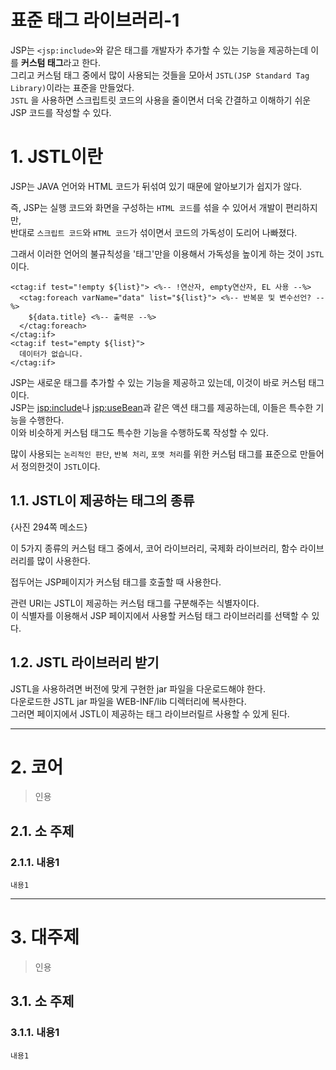 표준 태그 라이브러리-1
=======================
JSP는 ```<jsp:include>```와 같은 태그를 개발자가 추가할 수 있는 기능을 제공하는데 이를 **커스텀 태그**라고 한다.     
그리고 커스텀 태그 중에서 많이 사용되는 것들을 모아서 ```JSTL(JSP Standard Tag Library)```이라는 표준을 만들었다.    
```JSTL``` 을 사용하면 스크립트릿 코드의 사용을 줄이면서 더욱 간결하고 이해하기 쉬운 JSP 코드를 작성할 수 있다.
  
# 1. JSTL이란
JSP는 JAVA 언어와 HTML 코드가 뒤섞여 있기 때문에 알아보기가 쉽지가 않다.    
      
즉, JSP는 실행 코드와 화면을 구성하는 ```HTML 코드```를 섞을 수 있어서 개발이 편리하지만,       
반대로 ```스크립트 코드```와 ```HTML 코드```가 섞이면서 코드의 가독성이 도리어 나빠졌다.          
     
그래서 이러한 언어의 불규칙성을 '태그'만을 이용해서 가독성을 높이게 하는 것이 ```JSTL```이다.      
```
<ctag:if test="!empty ${list}"> <%-- !연산자, empty연산자, EL 사용 --%>
  <ctag:foreach varName="data" list="${list}"> <%-- 반복문 및 변수선언? --%>
    ${data.title} <%-- 출력문 --%>
  </ctag:foreach>
</ctag:if>
<ctag:if test="empty ${list}">
  데이터가 없습니다.
</ctag:if>    
```
JSP는 새로운 태그를 추가할 수 있는 기능을 제공하고 있는데, 이것이 바로 커스텀 태그이다.       
JSP는 <jsp:include>나 <jsp:useBean>과 같은 액션 태그를 제공하는데, 이들은 특수한 기능을 수행한다.        
이와 비슷하게 커스텀 태그도 특수한 기능을 수행하도록 작성할 수 있다.      
      
많이 사용되는 ```논리적인 판단```, ```반복 처리```, ```포맷 처리```를 위한 커스텀 태그를 표준으로 만들어서 정의한것이 ```JSTL```이다.  
    
## 1.1. JSTL이 제공하는 태그의 종류   
{사진 294쪽 메소드}     
      
이 5가지 종류의 커스텀 태그 중에서, 코어 라이브러리, 국제화 라이브러리, 함수 라이브러리를 많이 사용한다.        
         
접두어는 JSP페이지가 커스텀 태그를 호출할 때 사용한다.    
        
관련 URI는 JSTL이 제공하는 커스텀 태그를 구분해주는 식별자이다.     
이 식별자를 이용해서 JSP 페이지에서 사용할 커스텀 태그 라이브러리를 선택할 수 있다.    
   
## 1.2. JSTL 라이브러리 받기
JSTL을 사용하려면 버전에 맞게 구현한 jar 파일을 다운로드해야 한다.   
다운로드한 JSTL jar 파일을 WEB-INF/lib 디렉터리에 복사한다.  
그러면 페이지에서 JSTL이 제공하는 태그 라이브러릴르 사용할 수 있게 된다.  
   
***
# 2. 코어 
> 인용
## 2.1. 소 주제
### 2.1.1. 내용1
```
내용1
```   

***
# 3. 대주제
> 인용
## 3.1. 소 주제
### 3.1.1. 내용1
```
내용1
```

